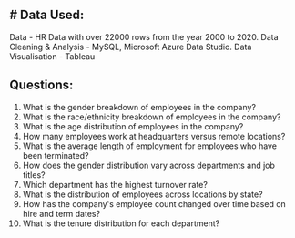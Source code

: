<h2># Data Used:</h2>

Data - HR Data with over 22000 rows from the year 2000 to 2020. 
Data Cleaning & Analysis - MySQL, Microsoft Azure Data Studio. 
Data Visualisation - Tableau

<h2>Questions:</h2>

1. What is the gender breakdown of employees in the company?
2. What is the race/ethnicity breakdown of employees in the company?
3. What is the age distribution of employees in the company?
4. How many employees work at headquarters versus remote locations?
5. What is the average length of employment for employees who have been terminated?
6. How does the gender distribution vary across departments and job titles?
7. Which department has the highest turnover rate?
8. What is the distribution of employees across locations by state?
9. How has the company's employee count changed over time based on hire and term dates?
10. What is the tenure distribution for each department?
